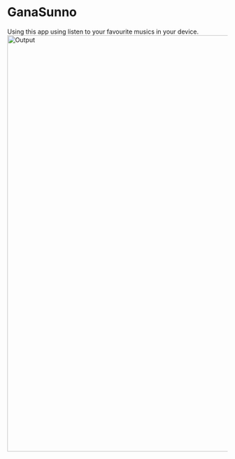 # GanaSunno

Using this app using listen to your favourite musics in your device.
<img width="952" alt="Output" src="https://user-images.githubusercontent.com/78683499/169765460-1146eab3-0a23-4cb8-b8f0-c4926d70efe6.png">
